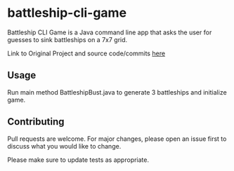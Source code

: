 # battleship-cli-game

Battleship CLI Game is a Java command line app that asks the user for guesses to sink battleships on a 7x7 grid.

Link to Original Project and source code/commits [here](https://github.com/VelasquezTracy25/java-practice-projects/tree/main/src/battleship2)

## Usage

Run main method BattleshipBust.java to generate 3 battleships and initialize game.

## Contributing
Pull requests are welcome. For major changes, please open an issue first to discuss what you would like to change.

Please make sure to update tests as appropriate.
